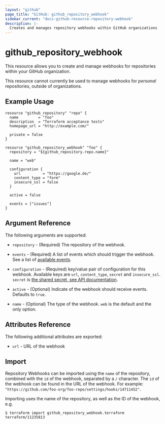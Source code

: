 ```yaml
---
layout: "github"
page_title: "GitHub: github_repository_webhook"
sidebar_current: "docs-github-resource-repository-webhook"
description: |-
  Creates and manages repository webhooks within GitHub organizations
---
```


# github_repository_webhook

This resource allows you to create and manage webhooks for repositories within your
GitHub organization.

This resource cannot currently be used to manage webhooks for *personal* repositories,
outside of organizations.

## Example Usage

```hcl
resource "github_repository" "repo" {
  name         = "foo"
  description  = "Terraform acceptance tests"
  homepage_url = "http://example.com/"

  private = false
}

resource "github_repository_webhook" "foo" {
  repository = "${github_repository.repo.name}"

  name = "web"

  configuration {
    url          = "https://google.de/"
    content_type = "form"
    insecure_ssl = false
  }

  active = false

  events = ["issues"]
}
```

## Argument Reference

The following arguments are supported:

* `repository` - (Required) The repository of the webhook.

* `events` - (Required) A list of events which should trigger the webhook. See a list of [available events](https://developer.github.com/v3/activity/events/types/).

* `configuration` - (Required) key/value pair of configuration for this webhook. Available keys are `url`, `content_type`, `secret` and `insecure_ssl`. `secret` is [the shared secret, see API documentation](https://developer.github.com/v3/repos/hooks/#create-a-hook).

* `active` - (Optional) Indicate of the webhook should receive events. Defaults to `true`.

* `name` - (Optional) The type of the webhook. `web` is the default and the only option.

## Attributes Reference

The following additional attributes are exported:

* `url` - URL of the webhook

## Import

Repository Webhooks can be imported using the `name` of the repository, combined with the `id` of the webhook, separated by a `/` character.
The `id` of the webhook can be found in the URL of the webhook. For example: `"https://github.com/foo-org/foo-repo/settings/hooks/14711452"`.

Importing uses the name of the repository, as well as the ID of the webhook, e.g.

```
$ terraform import github_repository_webhook.terraform terraform/11235813
```
